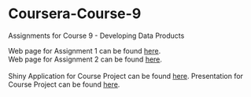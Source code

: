 # Coursera-Course-9
Assignments for Course 9 - Developing Data Products

Web page for Assignment 1 can be found [here](https://coxy-74.github.io/Coursera-Course-9/Assignment-1.html).  
Web page for Assignment 2 can be found [here](https://coxy-74.github.io/Coursera-Course-9/Assignment-2.html).  
<br>
Shiny Application for Course Project can be found [here](https://coxy-74.shinyapps.io/Password-Generator/).
Presentation for Course Project can be found [here](https://coxy-74.github.io/Course-9-Project/).